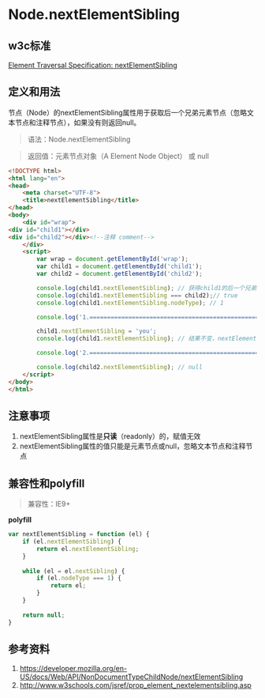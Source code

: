 # Node.nextElementSibling

## w3c标准
[Element Traversal Specification: nextElementSibling](https://www.w3.org/TR/ElementTraversal/#attribute-nextElementSibling)
## 定义和用法
节点（Node）的nextElementSibling属性用于获取后一个兄弟元素节点（忽略文本节点和注释节点），如果没有则返回null。

> 语法：Node.nextElementSibling

> 返回值：元素节点对象（A Element Node Object） 或 null

```html
<!DOCTYPE html>
<html lang="en">
<head>
    <meta charset="UTF-8">
    <title>nextElementSibling</title>
</head>
<body>
    <div id="wrap">
<div id="child1"></div>
<div id="child2"></div><!--注释 comment-->
    </div>
    <script>
        var wrap = document.getElementById('wrap');
        var child1 = document.getElementById('child1');
        var child2 = document.getElementById('child2');

        console.log(child1.nextElementSibling); // 获得child1的后一个兄弟元素节点：child2（忽略了注释节点和文本节点）
        console.log(child1.nextElementSibling === child2);// true
        console.log(child1.nextElementSibling.nodeType); // 1

        console.log('1.================================================');

        child1.nextElementSibling = 'you';
        console.log(child1.nextElementSibling); // 结果不变，nextElementSibling是只读的

        console.log('2.================================================');

        console.log(child2.nextElementSibling); // null
    </script>
</body>
</html>
```
## 注意事项
1. nextElementSibling属性是**只读**（readonly）的，赋值无效
2. nextElementSibling属性的值只能是元素节点或null，忽略文本节点和注释节点

## 兼容性和polyfill

> 兼容性：IE9+

**polyfill**
```javascript
var nextElementSibling = function (el) {
    if (el.nextElementSibling) {
        return el.nextElementSibling;
    }
    
    while (el = el.nextSibling) {
        if (el.nodeType === 1) {
            return el;
        }
    }
    
    return null;
}
```

## 参考资料
1. https://developer.mozilla.org/en-US/docs/Web/API/NonDocumentTypeChildNode/nextElementSibling
2. http://www.w3schools.com/jsref/prop_element_nextelementsibling.asp
